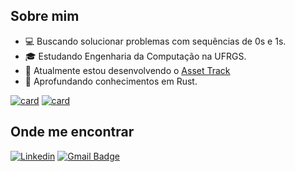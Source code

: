## Sobre mim

- 💻 Buscando solucionar problemas com sequências de 0s e 1s.
- 🎓 Estudando Engenharia da Computação na UFRGS.
- 🔭 Atualmente estou desenvolvendo o <a href="https://github.com/JuanMarceloT/Asset-Track">Asset Track</a>
- 🌱 Aprofundando conhecimentos em Rust.

[![card](https://github-readme-stats.vercel.app/api?username=JuanMarceloT&theme=Dark)](https://github.com/anuraghazra/github-readme-stats)
[![card](https://github-readme-stats.vercel.app/api?username=JuanMarceloT&theme=Dark&show_icons=true)](https://github.com/anuraghazra/github-readme-stats)

## Onde me encontrar

[![Linkedin](https://img.shields.io/badge/-username-blue?style=flat-square&logo=Linkedin&logoColor=white&link=https://www.linkedin.com/in/juan-marcelo-trabaina-926b76216/)]([LINK-DO-SEU-LINKEDIN](https://www.linkedin.com/in/juan-marcelo-trabaina-926b76216/))
[![Gmail Badge](https://img.shields.io/badge/-seuemail@email.com-006bed?style=flat-square&logo=Gmail&logoColor=white&link=mailto:juantrabaina@gmail.com)](mailto:juantrabaina@gmail.com)
